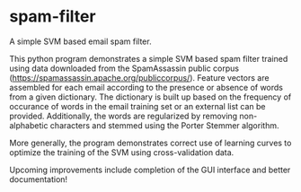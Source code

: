 # spam-filter
A simple SVM based email spam filter.

This python program demonstrates a simple SVM based spam filter trained using data downloaded
from the SpamAssassin public corpus (https://spamassassin.apache.org/publiccorpus/). Feature
vectors are assembled for each email according to the presence or absence of words from a
given dictionary.  The dictionary is built up based on the frequency of occurance of words
in the email training set or an external list can be provided.  Additionally, the words are
regularized by removing non-alphabetic characters and stemmed using the Porter Stemmer
algorithm.

More generally, the program demonstrates correct use of learning curves to optimize the
training of the SVM using cross-validation data.

Upcoming improvements include completion of the GUI interface and better documentation!
